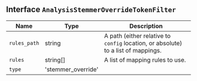## Interface `AnalysisStemmerOverrideTokenFilter`

| Name | Type | Description |
| - | - | - |
| `rules_path` | string | A path (either relative to `config` location, or absolute) to a list of mappings. |
| `rules` | string[] | A list of mapping rules to use. |
| `type` | 'stemmer_override' | &nbsp; |
